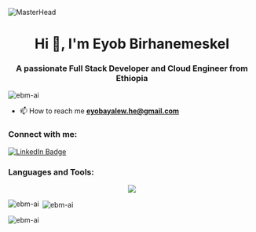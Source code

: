 ![MasterHead](https://cfw.paymoapp.com/wp-content/uploads/2022/11/how-to-manage-b2b-clients-as-a-solopreneur-9-things-to-know-hero.png)
<h1 align="center">Hi 👋, I'm Eyob Birhanemeskel</h1>
<h3 align="center">A passionate Full Stack Developer and Cloud Engineer from Ethiopia</h3>


<p align="left"> <img src="https://komarev.com/ghpvc/?username=ebm-ai&label=Profile%20views&color=0e75b6&style=flat" alt="ebm-ai" /> </p>

- 📫 How to reach me **eyobayalew.he@gmail.com**

<h3 align="left">Connect with me:</h3>
<p align="left">
  <a href=hhttps://linkedin.com/in/www.linkedin.com/in/eyob-birhanemeskel-ayalew/>
    <img src="https://img.shields.io/badge/LinkedIn-blue?style=for-the-badge&logo=linkedin&logoColor=white" alt="LinkedIn Badge"/>
  </a>
</p>

<h3 align="left">Languages and Tools:</h3>

<p align="center">
  <a href="https://skillicons.dev">
    <img src="https://skillicons.dev/icons?i=github,git,py,cs,js,html,css,pycharm,react,angular,dotnet,mysql,express,nodejs,postman,vscode,visualstudio,azure,anaconda,aws,tensorflow,opencv,ai,ps,xd" />
  </a>
</p>

<p><img align="left" src="https://github-readme-stats.vercel.app/api/top-langs?username=ebm-ai&show_icons=true&locale=en&layout=compact" alt="ebm-ai" /></p>

<p>&nbsp;<img align="center" src="https://github-readme-stats.vercel.app/api?username=ebm-ai&show_icons=true&locale=en" alt="ebm-ai" /></p>

<p><img align="center" src="https://github-readme-streak-stats.herokuapp.com/?user=ebm-ai&" alt="ebm-ai" /></p>
